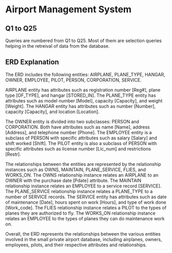 # Airport Management System

## Q1 to Q25

Queries are numbered from Q1 to Q25. Most of them are selection queries helping in the retreival of data from the database.

## ERD Explanation

The ERD includes the following entities: AIRPLANE, PLANE_TYPE, HANGAR, OWNER, EMPLOYEE, PILOT, PERSON, CORPORATION, SERVICE.

AIRPLANE entity has attributes such as registration number [Reg#], plane type [OF_TYPE], and hangar [STORED_IN]. The PLANE_TYPE entity has attributes such as model number [Model], capacity [Capacity], and weight [Weight]. The HANGAR entity has attributes such as number [Number], capacity [Capacity], and location [Location].

The OWNER entity is divided into two subclasses: PERSON and CORPORATION. Both have attributes such as name [Name], address [Address], and telephone number [Phone]. The EMPLOYEE entity is a subclass of PERSON with specific attributes such as salary [Salary] and shift worked [Shift]. The PILOT entity is also a subclass of PERSON with specific attributes such as license number [Lic_num] and restrictions [Restr].

The relationships between the entities are represented by the relationship instances such as OWNS, MAINTAIN, PLANE_SERVICE, FLIES, and WORKS_ON. The OWNS relationship instance relates an AIRPLANE to an OWNER with the purchase date [Pdate] attribute. The MAINTAIN relationship instance relates an EMPLOYEE to a service record [SERVICE]. The PLANE_SERVICE relationship instance relates a PLANE_TYPE to a number of SERVICE records. The SERVICE entity has attributes such as date of maintenance [Date], hours spent on work [Hours], and type of work done [Work_code]. The FLIES relationship instance relates a PILOT to the types of planes they are authorized to fly. The WORKS_ON relationship instance relates an EMPLOYEE to the types of planes they can do maintenance work on.

Overall, the ERD represents the relationships between the various entities involved in the small private airport database, including airplanes, owners, employees, pilots, and their respective attributes and relationships.
